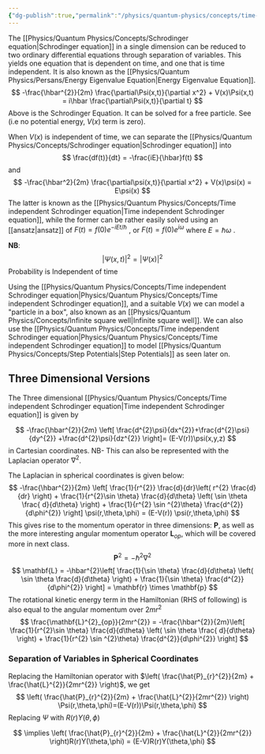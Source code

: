 ```yaml
---
{"dg-publish":true,"permalink":"/physics/quantum-physics/concepts/time-independent-schrodinger-equation/"}
---
```


The [[Physics/Quantum Physics/Concepts/Schrodinger equation\|Schrodinger equation]] in a single dimension can be reduced to two ordinary differential equations through separation of variables. This yields one equation that is dependent on time, and one that is time independent. It is also known as the [[Physics/Quantum Physics/Persans/Energy Eigenvalue Equation\|Energy Eigenvalue Equation]]. 
$$
-\frac{\hbar^{2}}{2m} \frac{\partial\Psi(x,t)}{\partial x^2} + V(x)\Psi(x,t) = i\hbar  \frac{\partial\Psi(x,t)}{\partial t}
$$
Above is the Schrodinger Equation. It can be solved for a free particle. See  (i.e no potential energy, $V(x)$ term is zero). 

When $V(x)$ is independent of time, we can separate the [[Physics/Quantum Physics/Concepts/Schrodinger equation\|Schrodinger equation]] into 
$$
\frac{df(t)}{dt} = -\frac{iE}{\hbar}f(t)
$$
and
$$
-\frac{\hbar^2}{2m} \frac{\partial\psi(x,t)}{\partial x^2} + V(x)\psi(x) = E\psi(x)
$$
	The latter is known as the [[Physics/Quantum Physics/Concepts/Time independent Schrodinger equation\|Time independent Schrodinger equation]], while the former can be rather easily solved using an [[ansatz\|ansatz]] of $F(t) =f(0)e^{-iEt/\hbar}$ , or $F(t) =f(0)e^{i\omega}$ where $E = \hbar \omega$ . 

**NB**:
$$
|\Psi(x,t)|^2 = |\Psi(x)|^2
$$
Probability is Independent of time

Using the [[Physics/Quantum Physics/Concepts/Time independent Schrodinger equation\|Physics/Quantum Physics/Concepts/Time independent Schrodinger equation]], and a suitable $V(x)$ we can model a "particle in a box", also known as an [[Physics/Quantum Physics/Concepts/Infinite square well\|Infinite square well]]. We can also use the [[Physics/Quantum Physics/Concepts/Time independent Schrodinger equation\|Physics/Quantum Physics/Concepts/Time independent Schrodinger equation]] to model [[Physics/Quantum Physics/Concepts/Step Potentials\|Step Potentials]] as seen later on. 


## Three Dimensional Versions
The Three dimensional [[Physics/Quantum Physics/Concepts/Time independent Schrodinger equation\|Time independent Schrodinger equation]] is given by 

$$
-\frac{\hbar^{2}}{2m} \left[ \frac{d^{2}\psi}{dx^{2}}+\frac{d^{2}\psi}{dy^{2}} +\frac{d^{2}\psi}{dz^{2}} \right]= (E-V(r))\psi(x,y,z)
$$
in Cartesian coordinates.
NB- This can also be represented with the Laplacian operator $\nabla^{2}$.


The Laplacian in spherical coordinates is given below: $$
-\frac{\hbar^{2}}{2m} \left[ \frac{1}{r^{2}} \frac{d}{dr}\left( r^{2} \frac{d}{dr} \right) + \frac{1}{r^{2}\sin \theta} \frac{d}{d\theta} \left( \sin \theta \frac{ d}{d\theta} \right) + \frac{1}{r^{2} \sin ^{2}\theta} \frac{d^{2}}{d\phi^{2}}  \right] \psi(r,\theta,\phi) = (E-V(r)) \psi(r,\theta,\phi)
$$ This gives rise to the momentum operator in three dimensions: $\mathbf{P}$, as well as the more interesting angular momentum operator $\mathbf{L}_{op}$, which will be covered more in next class. 
$$
	\mathbf{P}^{2} = -\hbar^{2} \nabla^{2} 
$$
$$
\mathbf{L} = -\hbar^{2}\left[ \frac{1}{\sin \theta} \frac{d}{d\theta} \left( \sin \theta \frac{d}{d\theta} \right) + \frac{1}{\sin \theta} \frac{d^{2}}{d\phi^{2}} \right] = \mathbf{r} \times \mathbf{p}
$$
The rotational kinetic energy term in the Hamiltonian (RHS of following) is also equal to the angular momentum over $2mr^{2}$ 
$$
\frac{\mathbf{L}^{2}_{op}}{2mr^{2}} = -\frac{\hbar^{2}}{2m}\left[ \frac{1}{r^{2}\sin \theta} \frac{d}{d\theta} \left( \sin \theta \frac{ d}{d\theta} \right) + \frac{1}{r^{2} \sin ^{2}\theta} \frac{d^{2}}{d\phi^{2}}  \right]
$$
### Separation of Variables in Spherical Coordinates
Replacing the Hamiltonian operator with $\left( \frac{\hat{P}_{r}^{2}}{2m} + \frac{\hat{L}^{2}}{2mr^{2}} \right)$, we get $$
\left( \frac{\hat{P}_{r}^{2}}{2m} + \frac{\hat{L}^{2}}{2mr^{2}} \right) \Psi(r,\theta,\phi)=(E-V(r))\Psi(r,\theta,\phi)
$$
Replacing $\Psi$ with $R(r)Y(\theta, \phi)$ 

$$
\implies \left( \frac{\hat{P}_{r}^{2}}{2m} + \frac{\hat{L}^{2}}{2mr^{2}} \right)R(r)Y(\theta,\phi) = (E-V)R(r)Y(\theta,\phi)
$$


